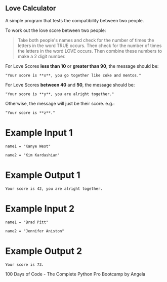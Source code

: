 ## Love Calculator
A simple program that tests the compatibility between two people.  

To work out the love score between two people:

> Take both people's names and check for the number of times the letters in the word TRUE occurs. Then check for the number of times the letters in the word LOVE occurs. Then combine these numbers to make a 2 digit number. 


For Love Scores **less than 10** or **greater than 90**, the message should be:

`"Your score is **x**, you go together like coke and mentos."` 

For Love Scores **between 40** and **50**, the message should be:

`"Your score is **y**, you are alright together."`

Otherwise, the message will just be their score. e.g.:

`"Your score is **z**."`

# Example Input 1

```
name1 = "Kanye West"
```

```
name2 = "Kim Kardashian"
```

# Example Output 1

```
Your score is 42, you are alright together.
```

# Example Input 2

```
name1 = "Brad Pitt"
```

```
name2 = "Jennifer Aniston"
```

# Example Output 2

```
Your score is 73.
```
100 Days of Code - The Complete Python Pro Bootcamp by Angela
